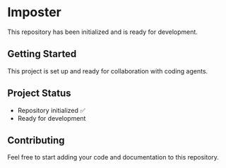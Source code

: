 # Imposter

This repository has been initialized and is ready for development.

## Getting Started

This project is set up and ready for collaboration with coding agents.

## Project Status

- Repository initialized ✅
- Ready for development

## Contributing

Feel free to start adding your code and documentation to this repository.
